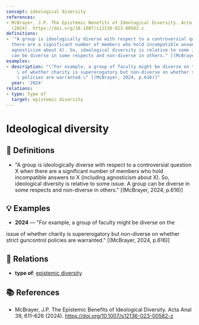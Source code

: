 ```yaml
---
concept: ideological diversity
references:
- McBrayer, J.P. The Epistemic Benefits of Ideological Diversity. Acta Anal 39, 611–626
  (2024). https://doi.org/10.1007/s12136-023-00582-z
definitions:
- '"A group is ideologically diverse with respect to a controversial question X when
  there are a significant number of members who hold incompatible answers to X (including
  agnosticism about X). So, ideological diversity is relative to some issue. A group
  can be diverse in some respects and non-diverse in others." [(McBrayer, 2024, p.616)]'
examples:
- description: "\"For example, a group of faculty might be diverse on the\r\nissue\
    \ of whether charity is supererogatory but non-diverse on whether strict guncontrol\
    \ policies are warranted.\" [(McBrayer, 2024, p.616)]"
  year: '2024'
relations:
- type: type of
  target: epistemic diversity
---
```


# Ideological diversity

## 📖 Definitions

- "A group is ideologically diverse with respect to a controversial question X when there are a significant number of members who hold incompatible answers to X (including agnosticism about X). So, ideological diversity is relative to some issue. A group can be diverse in some respects and non-diverse in others." [(McBrayer, 2024, p.616)]

## 💡 Examples

- **2024** — "For example, a group of faculty might be diverse on the
issue of whether charity is supererogatory but non-diverse on whether strict guncontrol policies are warranted." [(McBrayer, 2024, p.616)]

## 🔗 Relations

- **type of**: [epistemic diversity](./epistemic-diversity.md)

## 📚 References

- McBrayer, J.P. The Epistemic Benefits of Ideological Diversity. Acta Anal 39, 611–626 (2024). https://doi.org/10.1007/s12136-023-00582-z
